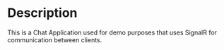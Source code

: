 # Description
This is a Chat Application used for demo purposes that uses SignalR for communication between clients.
